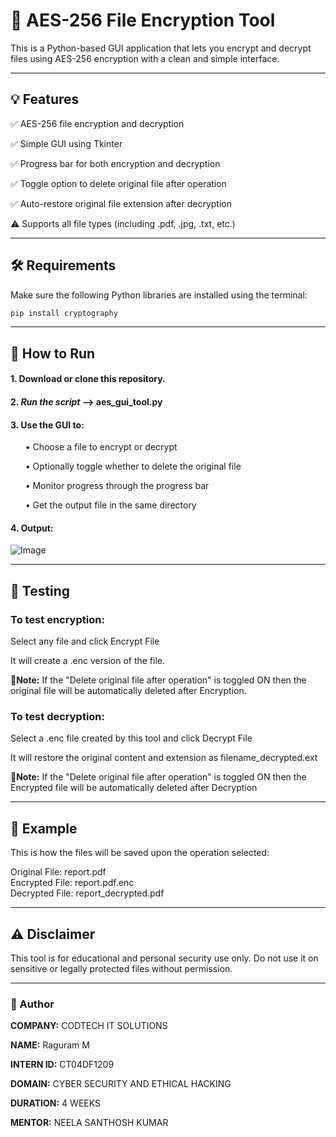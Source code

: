 # 🔐 AES-256 File Encryption Tool
This is a Python-based GUI application that lets you encrypt and decrypt files using AES-256 encryption with a clean and simple interface.

---
## 💡 Features
✅ AES-256 file encryption and decryption

✅ Simple GUI using Tkinter

✅ Progress bar for both encryption and decryption

✅ Toggle option to delete original file after operation

✅ Auto-restore original file extension after decryption

⚠️ Supports all file types (including .pdf, .jpg, .txt, etc.)

---
## 🛠️ Requirements
Make sure the following Python libraries are installed using the terminal:

```bash
pip install cryptography
```

---
## 🚀 How to Run
#### 1. **Download or clone this repository.**

#### 2. ***Run the script*** --> aes_gui_tool.py

#### 3. Use the GUI to:

‎ ‎ ‎ ‎ ‎ ‎  • Choose a file to encrypt or decrypt

‎ ‎ ‎ ‎ ‎ ‎  • Optionally toggle whether to delete the original file

‎ ‎ ‎  ‎ ‎ ‎ • Monitor progress through the progress bar

‎ ‎ ‎ ‎ ‎ ‎  • Get the output file in the same directory

#### 4. Output:

![Image](https://github.com/user-attachments/assets/6b0e0ac2-601a-4981-8c79-c89eb48ab5d4)

---
## 🧪 Testing
### To test encryption:

Select any file and click Encrypt File

It will create a .enc version of the file.

**📝Note:**
If the "Delete original file after operation" is toggled ON then the original file will be automatically deleted after Encryption.

### To test decryption:

Select a .enc file created by this tool and click Decrypt File

It will restore the original content and extension as filename_decrypted.ext

**📝Note:**
If the "Delete original file after operation" is toggled ON then the Encrypted file will be automatically deleted after Decryption

---
## 📂 Example
This is how the files will be saved upon the operation selected:

Original File: report.pdf  
Encrypted File: report.pdf.enc  
Decrypted File: report_decrypted.pdf

---
## ⚠️ Disclaimer
This tool is for educational and personal security use only. Do not use it on sensitive or legally protected files without permission.

---

### 👤 Author
**COMPANY:** CODTECH IT SOLUTIONS

**NAME:** Raguram M

**INTERN ID:** CT04DF1209

**DOMAIN:** CYBER SECURITY AND ETHICAL HACKING

**DURATION:** 4 WEEKS

**MENTOR:** NEELA SANTHOSH KUMAR
